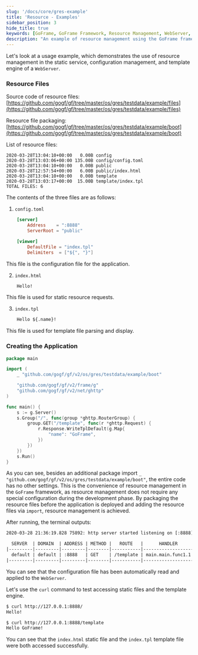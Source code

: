 ```yaml
---
slug: '/docs/core/gres-example'
title: 'Resource - Examples'
sidebar_position: 3
hide_title: true
keywords: [GoFrame, GoFrame Framework, Resource Management, WebServer, Static Service, Configuration Management, Template Engine, Resource Files, Example, Programming]
description: "An example of resource management using the GoFrame framework, demonstrating its application in the static service of a WebServer, configuration management, and template engine. By importing resource files, convenient resource management is achieved without extra code setup."
---
```


Let's look at a usage example, which demonstrates the use of resource management in the static service, configuration management, and template engine of a `WebServer`.

### Resource Files

Source code of resource files: [https://github.com/gogf/gf/tree/master/os/gres/testdata/example/files](https://github.com/gogf/gf/tree/master/os/gres/testdata/example/files)

Resource file packaging: [https://github.com/gogf/gf/tree/master/os/gres/testdata/example/boot](https://github.com/gogf/gf/tree/master/os/gres/testdata/example/boot)

List of resource files:

```
2020-03-28T13:04:10+00:00   0.00B config
2020-03-28T13:03:06+00:00 135.00B config/config.toml
2020-03-28T13:04:10+00:00   0.00B public
2020-03-28T12:57:54+00:00   6.00B public/index.html
2020-03-28T13:04:10+00:00   0.00B template
2020-03-28T13:03:17+00:00  15.00B template/index.tpl
TOTAL FILES: 6
```

The contents of the three files are as follows:

1. `config.toml`

```toml
    [server]
        Address    = ":8888"
        ServerRoot = "public"

    [viewer]
        DefaultFile = "index.tpl"
        Delimiters  = ["${", "}"]
```

This file is the configuration file for the application.

2. `index.html`

```html
    Hello!
```

This file is used for static resource requests.

3. `index.tpl`

```html
    Hello ${.name}!
```

This file is used for template file parsing and display.

### Creating the Application

```go
package main

import (
    _ "github.com/gogf/gf/v2/os/gres/testdata/example/boot"

    "github.com/gogf/gf/v2/frame/g"
    "github.com/gogf/gf/v2/net/ghttp"
)

func main() {
    s := g.Server()
    s.Group("/", func(group *ghttp.RouterGroup) {
        group.GET("/template", func(r *ghttp.Request) {
            r.Response.WriteTplDefault(g.Map{
                "name": "GoFrame",
            })
        })
    })
    s.Run()
}
```

As you can see, besides an additional package import `_ "github.com/gogf/gf/v2/os/gres/testdata/example/boot"`, the entire code has no other settings. This is the convenience of resource management in the `GoFrame` framework, as resource management does not require any special configuration during the development phase. By packaging the resource files before the application is deployed and adding the resource files via `import`, resource management is achieved.

After running, the terminal outputs:

```html
2020-03-28 21:36:19.828 75892: http server started listening on [:8888]

  SERVER  | DOMAIN  | ADDRESS | METHOD |   ROUTE   |      HANDLER      | MIDDLEWARE
|---------|---------|---------|--------|-----------|-------------------|------------|
  default | default | :8888   | GET    | /template | main.main.func1.1 |
|---------|---------|---------|--------|-----------|-------------------|------------|
```

You can see that the configuration file has been automatically read and applied to the `WebServer`.

Let's use the `curl` command to test accessing static files and the template engine.

```bash
$ curl http://127.0.0.1:8888/
Hello!

$ curl http://127.0.0.1:8888/template
Hello GoFrame!
```

You can see that the `index.html` static file and the `index.tpl` template file were both accessed successfully.
